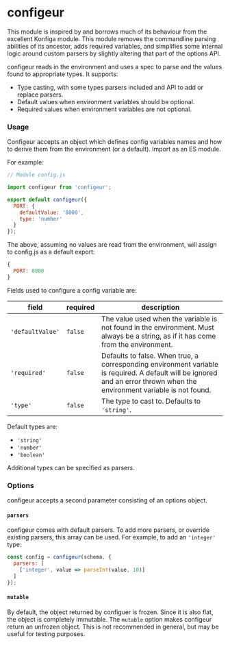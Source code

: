 # configeur

This module is inspired by and borrows much of its behaviour from the excellent
Konfiga module. This module removes the commandline parsing abilities of its
ancestor, adds required variables, and simplifies some internal logic around
custom parsers by slightly altering that part of the options API.

configeur reads in the environment and uses a spec to parse and the values
found to appropriate types. It supports:

 - Type casting, with some types parsers included and API to add or replace
   parsers.
 - Default values when environment variables should be optional.
 - Required values when environment variables are not optional.

### Usage

Configeur accepts an object which defines config variables names and how to
derive them from the environment (or a default). Import as an ES module.

For example:

```js
// Module config.js

import configeur from 'configeur';

export default configeur({
  PORT: {
    defaultValue: '8000',
    type: 'number'
  }
});
```

The above, assuming no values are read from the environment, will assign to
config.js as a default export:

```javascript
{
  PORT: 8000
}
```

Fields used to configure a config variable are:

| field               | required | description |
| ------------------- | -------- | ----------- |
| `'defaultValue'`    | `false`  | The value used when the variable is not found in the environment. Must always be a string, as if it has come from the environment. |
| `'required'`        | `false`  | Defaults to false. When true, a corresponding environment variable is required. A default will be ignored and an error thrown when the environment variable is not found.
| `'type'`            | `false`  | The type to cast to. Defaults to `'string'`.

Default types are:

* `'string'`
* `'number'`
* `'boolean'`

Additional types can be specified as parsers.

### Options

configeur accepts a second parameter consisting of an options object.

#### `parsers`

configeur comes with default parsers. To add more parsers, or override
existing parsers, this array can be used. For example, to add an `'integer'`
type:

```js
const config = configeur(schema, {
  parsers: [
    ['integer', value => parseInt(value, 10)]
  ]
});
```

#### `mutable`

By default, the object returned by configuer is frozen. Since it is also flat,
the object is completely immutable. The `mutable` option makes configeur return
an unfrozen object. This is not recommended in general, but may be useful for
testing purposes.
